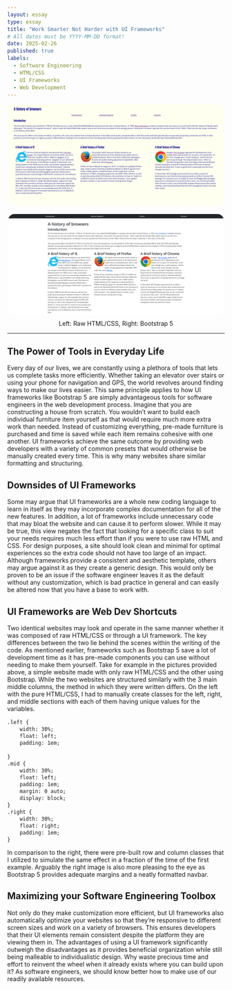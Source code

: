 ```yaml
---
layout: essay
type: essay
title: "Work Smarter Not Harder with UI Frameworks"
# All dates must be YYYY-MM-DD format!
date: 2025-02-26
published: true
labels:
  - Software Engineering
  - HTML/CSS
  - UI Frameworks
  - Web Development
---
```


<div style="display: flex; justify-content: center; gap: 20px; align-items: center; flex-wrap: wrap;">
  <img src="../img/raw-html-css.png" alt="Raw HTML/CSS" style="width: 500px; border-radius: 15px;">
  <img src="../img/bootstrap5.png" alt="Bootstrap5" style="width: 500px; border-radius: 15px;">
</div>
<p style="text-align: center; margin-top: 10px;">Left: Raw HTML/CSS, Right: Bootstrap 5</p>

<hr>

## The Power of Tools in Everyday Life
Every day of our lives, we are constantly using a plethora of tools that lets us complete tasks more efficiently. Whether taking an elevator over stairs or using your phone for navigation and GPS, the world revolves around finding ways to make our lives easier. This same principle applies to how UI frameworks like Bootstrap 5 are simply advantageous tools for software engineers in the web development process. Imagine that you are constructing a house from scratch. You wouldn’t want to build each individual furniture item yourself as that would require much more extra work than needed. Instead of customizing everything, pre-made furniture is purchased and time is saved while each item remains cohesive with one another. UI frameworks achieve the same outcome by providing web developers with a variety of common presets that would otherwise be manually created every time. This is why many websites share similar formatting and structuring. 

## Downsides of UI Frameworks
Some may argue that UI frameworks are a whole new coding language to learn in itself as they may incorporate complex documentation for all of the new features. In addition, a lot of frameworks include unnecessary code that may bloat the website and can cause it to perform slower. While it may be true, this view negates the fact that looking for a specific class to suit your needs requires much less effort than if you were to use raw HTML and CSS. For design purposes, a site should look clean and minimal for optimal experiences so the extra code should not have too large of an impact. Although frameworks provide a consistent and aesthetic template, others may argue against it as they create a generic design. This would only be proven to be an issue if the software engineer leaves it as the default without any customization, which is bad practice in general and can easily be altered now that you have a base to work with. 

## UI Frameworks are Web Dev Shortcuts
Two identical websites may look and operate in the same manner whether it was composed of raw HTML/CSS or through a UI framework. The key differences between the two lie behind the scenes within the writing of the code. As mentioned earlier, frameworks such as Bootstrap 5 save a lot of development time as it has pre-made components you can use without needing to make them yourself. Take for example in the pictures provided above, a simple website made with only raw HTML/CSS and the other using Bootstrap. While the two websites are structured similarly with the 3 main middle columns, the method in which they were written differs. On the left with the pure HTML/CSS, I had to manually create classes for the left, right, and middle sections with each of them having unique values for the variables.
```
.left {
    width: 30%;
    float: left;
    padding: 1em;

}
.mid {
    width: 30%;
    float: left;
    padding: 1em;
    margin: 0 auto;
    display: block; 
}
.right {
    width: 30%;
    float: right;
    padding: 1em;
}
```
In comparison to the right, there were pre-built row and column classes that I utilized to simulate the same effect in a fraction of the time of the first example. Arguably the right image is also more pleasing to the eye as Bootstrap 5 provides adequate margins and a neatly formatted navbar.

## Maximizing your Software Engineering Toolbox
Not only do they make customization more efficient, but UI frameworks also automatically optimize your websites so that they’re responsive to different screen sizes and work on a variety of browsers. This ensures developers that their UI elements remain consistent despite the platform they are viewing them in. The advantages of using a UI framework significantly outweigh the disadvantages as it provides beneficial organization while still being malleable to individualistic design. Why waste precious time and effort to reinvent the wheel when it already exists where you can build upon it? As software engineers, we should know better how to make use of our readily available resources.
